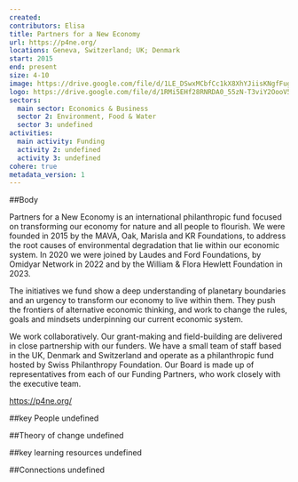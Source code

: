 ```yaml
---
created:
contributors: Elisa
title: Partners for a New Economy
url: https://p4ne.org/
locations: Geneva, Switzerland; UK; Denmark
start: 2015
end: present
size: 4-10
image: https://drive.google.com/file/d/1LE_DSwxMCbfCc1kX8XhYJiisKNgfFugr/view?usp=drive_link
logo: https://drive.google.com/file/d/1RMi5EHf28RNRDA0_55zN-T3viY2OooV5/view?usp=drive_link
sectors:
  main sector: Economics & Business
  sector 2: Environment, Food & Water
  sector 3: undefined
activities: 
  main activity: Funding
  activity 2: undefined
  activity 3: undefined
cohere: true
metadata_version: 1
---
```



##Body

Partners for a New Economy is an international philanthropic fund focused on transforming our economy for nature and all people to flourish. We were founded in 2015 by the MAVA, Oak, Marisla and KR Foundations, to address the root causes of environmental degradation that lie within our economic system. In 2020 we were joined by Laudes and Ford Foundations, by Omidyar Network in 2022 and by the William & Flora Hewlett Foundation in 2023.

The initiatives we fund show a deep understanding of planetary boundaries and an urgency to transform our economy to live within them. They push the frontiers of alternative economic thinking, and work to change the rules, goals and mindsets underpinning our current economic system.

We work collaboratively. Our grant-making and field-building are delivered in close partnership with our funders. We have a small team of staff based in the UK, Denmark and Switzerland and operate as a philanthropic fund hosted by Swiss Philanthropy Foundation. Our Board is made up of representatives from each of our Funding Partners, who work closely with the executive team.

https://p4ne.org/


##key People
undefined

##Theory of change
undefined

##key learning resources
undefined

##Connections
undefined

